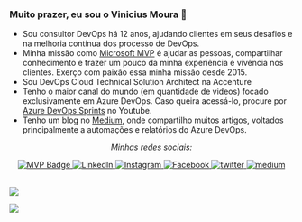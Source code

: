 ### Muito prazer, eu sou o Vinicius Moura 👋

* Sou consultor DevOps há 12 anos, ajudando clientes em seus desafios e na melhoria contínua dos processo de DevOps.
* Minha missão como [Microsoft MVP](https://mvp.microsoft.com/pt-br/PublicProfile/5001515?fullName=Vinicius%20Jose%20Moura) é ajudar as pessoas, compartilhar conhecimento e trazer um pouco da minha experiência e vivência nos clientes. Exerço com paixão essa minha missão desde 2015.
* Sou DevOps Cloud Technical Solution Architect na Accenture
* Tenho o maior canal do mundo (em quantidade de videos) focado exclusivamente em Azure DevOps. Caso queira acessá-lo, procure por [Azure DevOps Sprints](http://bit.ly/azuredevopssprints) no Youtube.
* Tenho um blog no [Medium](https://vinijmoura.medium.com/), onde compartilho muitos artigos, voltados principalmente a automações e relatórios do Azure DevOps.


<div align="center">

<i>Minhas redes sociais:</i><br>

<a href="https://mvp.microsoft.com/pt-br/PublicProfile/5001515?fullName=Vinicius%20Jose%20Moura" target="_blank">
	<img src="https://img.shields.io/badge/-MVP%20Profile-blue?style=flat-square&logo=Microsoft&logoColor=white" alt="MVP Badge">
</a>

<a href="https://www.linkedin.com/in/vinijmoura/" target="_blank">
	<img src="https://img.shields.io/badge/LinkedIn-%230077B5.svg?&style=flat-square&logo=linkedin&logoColor=white" alt="LinkedIn">
</a>

<a href="https://www.instagram.com/vinijmoura" target="_blank">
	<img src="https://img.shields.io/badge/Instagram-%23E4405F.svg?&style=flat-square&logo=instagram&logoColor=white" alt="Instagram">
</a>

<a href="https://www.facebook.com/vinicius.moura.5688" target="_blank">
	<img src="https://img.shields.io/badge/Facebook-%231877F2.svg?&style=flat-square&logo=facebook&logoColor=white" alt="Facebook">
</a>

<a href="https://twitter.com/vinijmoura" target="_blank">
	<img src="https://img.shields.io/badge/twitter-blue?&style=flat-square&logo=twitter&logoColor=white" alt="twitter">
</a>

<a href="https://vinijmoura.medium.com/" target="_blank">
	<img src="https://img.shields.io/badge/medium-black?&style=flat-square&logo=medium&logoColor=white" alt="medium">
</a>

</div>
<br/>

<p align="justify">
  <img align="center" src="https://github-readme-stats.vercel.app/api?username=vinijmoura&show_icons=true&count_private=true&theme=algolia" />
</p>
<p>
  <img align="center" src="https://github-readme-stats.vercel.app/api/top-langs/?username=vinijmoura&layout=compact&theme=algolia" />
</p>

